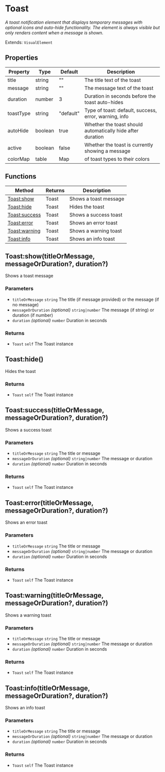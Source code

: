 # Toast
_A toast notification element that displays temporary messages with optional icons and auto-hide functionality._
_The element is always visible but only renders content when a message is shown._

Extends: `VisualElement`

## Properties

|Property|Type|Default|Description|
|---|---|---|---|
|title|string|""|The title text of the toast|
|message|string|""|The message text of the toast|
|duration|number|3|Duration in seconds before the toast auto-hides|
|toastType|string|"default"|Type of toast: default, success, error, warning, info|
|autoHide|boolean|true|Whether the toast should automatically hide after duration|
|active|boolean|false|Whether the toast is currently showing a message|
|colorMap|table|Map|of toast types to their colors|

## Functions

|Method|Returns|Description|
|---|---|---|
|[Toast:show](#toast-show-titleormessage-messageorduration-duration)|Toast|Shows a toast message|
|[Toast:hide](#toast-hide)|Toast|Hides the toast|
|[Toast:success](#toast-success-titleormessage-messageorduration-duration)|Toast|Shows a success toast|
|[Toast:error](#toast-error-titleormessage-messageorduration-duration)|Toast|Shows an error toast|
|[Toast:warning](#toast-warning-titleormessage-messageorduration-duration)|Toast|Shows a warning toast|
|[Toast:info](#toast-info-titleormessage-messageorduration-duration)|Toast|Shows an info toast|

## Toast:show(titleOrMessage, messageOrDuration?, duration?)

Shows a toast message

### Parameters
* `titleOrMessage` `string` The title (if message provided) or the message (if no message)
* `messageOrDuration` *(optional)* `string|number` The message (if string) or duration (if number)
* `duration` *(optional)* `number` Duration in seconds

### Returns
* `Toast` `self` The Toast instance

## Toast:hide()

Hides the toast

### Returns
* `Toast` `self` The Toast instance

## Toast:success(titleOrMessage, messageOrDuration?, duration?)

Shows a success toast

### Parameters
* `titleOrMessage` `string` The title or message
* `messageOrDuration` *(optional)* `string|number` The message or duration
* `duration` *(optional)* `number` Duration in seconds

### Returns
* `Toast` `self` The Toast instance

## Toast:error(titleOrMessage, messageOrDuration?, duration?)

Shows an error toast

### Parameters
* `titleOrMessage` `string` The title or message
* `messageOrDuration` *(optional)* `string|number` The message or duration
* `duration` *(optional)* `number` Duration in seconds

### Returns
* `Toast` `self` The Toast instance

## Toast:warning(titleOrMessage, messageOrDuration?, duration?)

Shows a warning toast

### Parameters
* `titleOrMessage` `string` The title or message
* `messageOrDuration` *(optional)* `string|number` The message or duration
* `duration` *(optional)* `number` Duration in seconds

### Returns
* `Toast` `self` The Toast instance

## Toast:info(titleOrMessage, messageOrDuration?, duration?)

Shows an info toast

### Parameters
* `titleOrMessage` `string` The title or message
* `messageOrDuration` *(optional)* `string|number` The message or duration
* `duration` *(optional)* `number` Duration in seconds

### Returns
* `Toast` `self` The Toast instance
